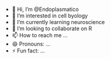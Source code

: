 - 👋 Hi, I’m @Endoplasmatico
- 👀 I’m interested in cell byology
- 🌱 I’m currently learning neuroscience 
- 💞️ I’m looking to collaborate on R
- 📫 How to reach me ...
- 😄 Pronouns: ...
- ⚡ Fun fact: ...

<!---
Endoplasmatico/Endoplasmatico is a ✨ special ✨ repository because its `README.md` (this file) appears on your GitHub profile.
You can click the Preview link to take a look at your changes.
--->
